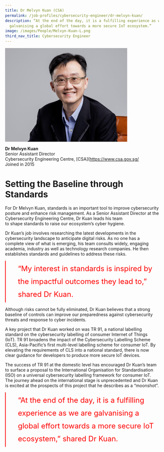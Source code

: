 ```yaml
---
title: Dr Melvyn Kuan (CSA)
permalink: /job-profiles/cybersecurity-engineer/dr-melvyn-kuan/
description: “At the end of the day, it is a fulfilling experience as we are
  galvanising a global effort towards a more secure IoT ecosystem.”
image: /images/People/Melvyn-Kuan-L.png
third_nav_title: Cybersecurity Engineer
---
```

<img src="/images/People/Melvyn-Kuan-L.png" alt="Dr Melvyn Kuan" style="width:400px;" align="left">
<br clear="left">

**Dr Melvyn Kuan**<br>
Senior Assistant Director<br>
Cybersecurity Engineering Centre, [CSA](https://www.csa.gov.sg/<br>
Joined in 2015


# Setting the Baseline through Standards

For Dr Melvyn Kuan, standards is an important tool to improve cybersecurity posture and enhance risk management. As a Senior Assistant Director at the Cybersecurity Engineering Centre, Dr Kuan&nbsp;leads&nbsp;his team to&nbsp;shape&nbsp;standards to raise our ecosystem’s cyber hygiene.  
  
Dr Kuan’s job involves researching the latest developments in the cybersecurity landscape to anticipate digital risks. As no one has a complete view of what is emerging, his team consults widely, engaging academia, industry as well as technology research companies. He then establishes standards and guidelines to address these risks.

<div style="font-size:24px; font-weight: 400; line-height: 1.75; color: #FF0000; padding: 5px 0px 5px 40px; margin-left: 0; border-left: 2px solid red">“My interest in standards is inspired by the impactful outcomes they lead to,” shared Dr Kuan.</div>

Although risks cannot be fully eliminated, Dr Kuan believes that a strong baseline of controls can improve our preparedness against cybersecurity threats and response to cyber incidents.

A key project that Dr Kuan worked on was TR 91, a national labelling standard on the cybersecurity labelling of&nbsp;consumer Internet of Things (IoT). TR 91 broadens the impact of the Cybersecurity Labelling Scheme (CLS), Asia-Pacific’s first multi-level labelling scheme for consumer IoT. By elevating the requirements of CLS into a national standard, there is now clear guidance for developers to produce more secure IoT devices.  
  
The success of TR 91 at the domestic level has encouraged Dr Kuan’s team to surface a proposal to the International Organisation for Standardisation (ISO) on a universal cybersecurity labelling framework&nbsp;for consumer IoT. The journey ahead on the international stage is unprecedented and Dr Kuan is excited at the prospects of this project that he describes as a “moonshot”.

<div style="font-size:24px; font-weight: 400; line-height: 1.75; color: #FF0000; padding: 5px 0px 5px 40px; margin-left: 0; border-left: 2px solid red">“At the end of the day, it is a fulfilling experience as we are galvanising a global effort towards a more secure IoT ecosystem,” shared Dr Kuan.</div>